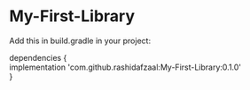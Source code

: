 # My-First-Library

Add this in build.gradle in your project:

dependencies {<br/>
  implementation 'com.github.rashidafzaal:My-First-Library:0.1.0'<br/>
}
